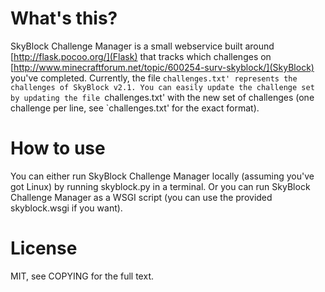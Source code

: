 What's this?
============

SkyBlock Challenge Manager is a small webservice built around
[http://flask.pocoo.org/](Flask) that tracks which challenges on
[http://www.minecraftforum.net/topic/600254-surv-skyblock/](SkyBlock) you've
completed.
Currently, the file `challenges.txt' represents the challenges of SkyBlock v2.1.
You can easily update the challenge set by updating the file `challenges.txt'
with the new set of challenges (one challenge per line, see `challenges.txt' for
the exact format).

How to use
==========

You can either run SkyBlock Challenge Manager locally (assuming you've got
Linux) by running skyblock.py in a terminal. Or you can run SkyBlock Challenge
Manager as a WSGI script (you can use the provided skyblock.wsgi if you want).

License
=======

MIT, see COPYING for the full text.
